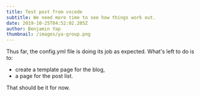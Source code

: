 ```yaml
---
title: Test post from vscode
subtitle: We need more time to see how things work out.
date: 2019-10-25T04:52:02.205Z
author: Benjamin Yap
thumbnail: /images/ya-group.png
---
```

Thus far, the config.yml file is doing its job as expected. What's left to do is to:

* create a template page for the blog, 
* a page for the post list.

That should be it for now.
